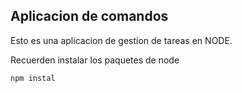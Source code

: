 ## Aplicacion de comandos

Esto es una aplicacion de gestion de tareas en NODE.

Recuerden instalar los paquetes de node

``````
npm instal
``````